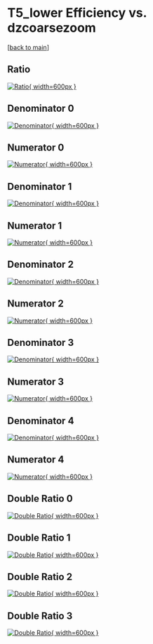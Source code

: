 # T5_lower Efficiency vs. dzcoarsezoom

[[back to main](./)]



## Ratio

[![Ratio](../mtv/var/T5_lower_loweta_13_-1_eff_dzcoarsezoom.png){ width=600px }](../mtv/var/T5_lower_loweta_13_-1_eff_dzcoarsezoom.pdf)

## Denominator 0

[![Denominator](../mtv/den/T5_lower_loweta_13_-1_eff_dzcoarsezoom_den0.png){ width=600px }](../mtv/den/T5_lower_loweta_13_-1_eff_dzcoarsezoom_den0.pdf)

## Numerator 0

[![Numerator](../mtv/num/T5_lower_loweta_13_-1_eff_dzcoarsezoom_num0.png){ width=600px }](../mtv/num/T5_lower_loweta_13_-1_eff_dzcoarsezoom_num0.pdf)

## Denominator 1

[![Denominator](../mtv/den/T5_lower_loweta_13_-1_eff_dzcoarsezoom_den1.png){ width=600px }](../mtv/den/T5_lower_loweta_13_-1_eff_dzcoarsezoom_den1.pdf)

## Numerator 1

[![Numerator](../mtv/num/T5_lower_loweta_13_-1_eff_dzcoarsezoom_num1.png){ width=600px }](../mtv/num/T5_lower_loweta_13_-1_eff_dzcoarsezoom_num1.pdf)

## Denominator 2

[![Denominator](../mtv/den/T5_lower_loweta_13_-1_eff_dzcoarsezoom_den2.png){ width=600px }](../mtv/den/T5_lower_loweta_13_-1_eff_dzcoarsezoom_den2.pdf)

## Numerator 2

[![Numerator](../mtv/num/T5_lower_loweta_13_-1_eff_dzcoarsezoom_num2.png){ width=600px }](../mtv/num/T5_lower_loweta_13_-1_eff_dzcoarsezoom_num2.pdf)

## Denominator 3

[![Denominator](../mtv/den/T5_lower_loweta_13_-1_eff_dzcoarsezoom_den3.png){ width=600px }](../mtv/den/T5_lower_loweta_13_-1_eff_dzcoarsezoom_den3.pdf)

## Numerator 3

[![Numerator](../mtv/num/T5_lower_loweta_13_-1_eff_dzcoarsezoom_num3.png){ width=600px }](../mtv/num/T5_lower_loweta_13_-1_eff_dzcoarsezoom_num3.pdf)

## Denominator 4

[![Denominator](../mtv/den/T5_lower_loweta_13_-1_eff_dzcoarsezoom_den4.png){ width=600px }](../mtv/den/T5_lower_loweta_13_-1_eff_dzcoarsezoom_den4.pdf)

## Numerator 4

[![Numerator](../mtv/num/T5_lower_loweta_13_-1_eff_dzcoarsezoom_num4.png){ width=600px }](../mtv/num/T5_lower_loweta_13_-1_eff_dzcoarsezoom_num4.pdf)

## Double Ratio 0

[![Double Ratio](../mtv/ratio/T5_lower_loweta_13_-1_eff_dzcoarsezoom_ratio0.png){ width=600px }](../mtv/ratio/T5_lower_loweta_13_-1_eff_dzcoarsezoom_ratio0.pdf)

## Double Ratio 1

[![Double Ratio](../mtv/ratio/T5_lower_loweta_13_-1_eff_dzcoarsezoom_ratio1.png){ width=600px }](../mtv/ratio/T5_lower_loweta_13_-1_eff_dzcoarsezoom_ratio1.pdf)

## Double Ratio 2

[![Double Ratio](../mtv/ratio/T5_lower_loweta_13_-1_eff_dzcoarsezoom_ratio2.png){ width=600px }](../mtv/ratio/T5_lower_loweta_13_-1_eff_dzcoarsezoom_ratio2.pdf)

## Double Ratio 3

[![Double Ratio](../mtv/ratio/T5_lower_loweta_13_-1_eff_dzcoarsezoom_ratio3.png){ width=600px }](../mtv/ratio/T5_lower_loweta_13_-1_eff_dzcoarsezoom_ratio3.pdf)

